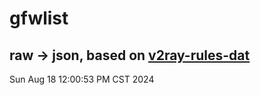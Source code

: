 # gfwlist
## raw -> json, based on [v2ray-rules-dat](https://github.com/Loyalsoldier/v2ray-rules-dat)
Sun Aug 18 12:00:53 PM CST 2024

